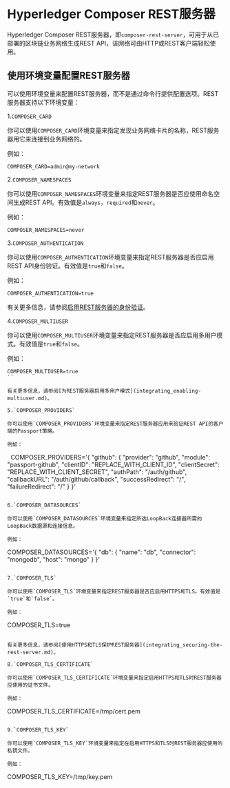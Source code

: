 # Hyperledger Composer REST服务器

Hyperledger Composer REST服务器，即`composer-rest-server`，可用于从已部署的区块链业务网络生成REST API，该网络可由HTTP或REST客户端轻松使用。

## 使用环境变量配置REST服务器

可以使用环境变量来配置REST服务器，而不是通过命令行提供配置选项。REST服务器支持以下环境变量：

1.`COMPOSER_CARD`

你可以使用`COMPOSER_CARD`环境变量来指定发现业务网络卡片的名称，REST服务器用它来连接到业务网络的。

例如：
```
COMPOSER_CARD=admin@my-network
```

2.`COMPOSER_NAMESPACES`

你可以使用`COMPOSER_NAMESPACES`环境变量来指定REST服务器是否应使用命名空间生成REST API。有效值是`always`，`required`和`never`。

例如：
```
COMPOSER_NAMESPACES=never
```

3.`COMPOSER_AUTHENTICATION`

你可以使用`COMPOSER_AUTHENTICATION`环境变量来指定REST服务器是否应启用REST API身份验证。有效值是`true`和`false`。

例如：
```
COMPOSER_AUTHENTICATION=true
```

有关更多信息，请参阅[启用REST服务器的身份验证](integrating_enabling-rest-authentication.md)。

4.`COMPOSER_MULTIUSER`

你可以使用`COMPOSER_MULTIUSER`环境变量来指定REST服务器是否应启用多用户模式。有效值是`true`和`false`。

例如：
```
COMPOSER_MULTIUSER=true
``

有关更多信息，请参阅[为REST服务器启用多用户模式](integrating_enabling-multiuser.md)。

5.`COMPOSER_PROVIDERS`

你可以使用`COMPOSER_PROVIDERS`环境变量来指定REST服务器应用来验证REST API的客户端的Passport策略。

例如：
```
   COMPOSER_PROVIDERS='{
     "github": {
       "provider": "github",
       "module": "passport-github",
       "clientID": "REPLACE_WITH_CLIENT_ID",
       "clientSecret": "REPLACE_WITH_CLIENT_SECRET",
       "authPath": "/auth/github",
       "callbackURL": "/auth/github/callback",
       "successRedirect": "/",
       "failureRedirect": "/"
     }
   }'
```

6.`COMPOSER_DATASOURCES`

你可以使用`COMPOSER_DATASOURCES`环境变量来指定所选LoopBack连接器所需的LoopBack数据源和连接信息。

例如：
```
   COMPOSER_DATASOURCES='{
     "db": {
       "name": "db",
       "connector": "mongodb",
       "host": "mongo"
     }
   }'
```

7.`COMPOSER_TLS`

你可以使用`COMPOSER_TLS`环境变量来指定REST服务器是否应启用HTTPS和TLS。有效值是`true`和`false`。

例如：
```
   COMPOSER_TLS=true
```

有关更多信息，请参阅[使用HTTPS和TLS保护REST服务器](integrating_securing-the-rest-server.md)。

8.`COMPOSER_TLS_CERTIFICATE`

你可以使用`COMPOSER_TLS_CERTIFICATE`环境变量来指定启用HTTPS和TLS时REST服务器应使用的证书文件。

例如：
```
   COMPOSER_TLS_CERTIFICATE=/tmp/cert.pem
```

9.`COMPOSER_TLS_KEY`

你可以使用`COMPOSER_TLS_KEY`环境变量来指定在启用HTTPS和TLS时REST服务器应使用的私钥文件。

例如：
```
   COMPOSER_TLS_KEY=/tmp/key.pem
```
